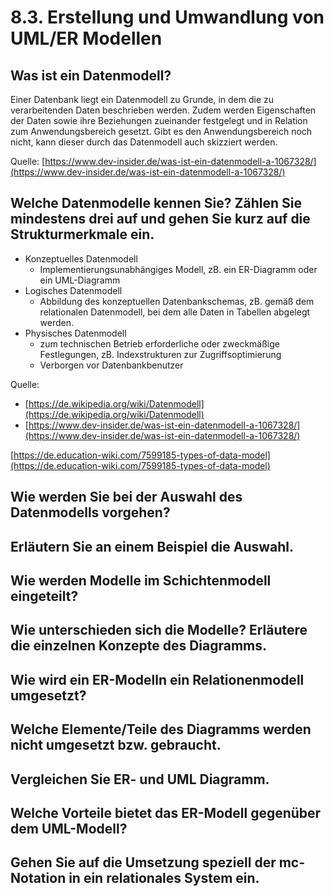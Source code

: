 # 8.3. Erstellung und Umwandlung von UML/ER Modellen

## Was ist ein Datenmodell?

Einer Datenbank liegt ein Datenmodell zu Grunde, in dem die zu verarbeitenden Daten beschrieben werden. Zudem werden Eigenschaften der Daten sowie ihre Beziehungen zueinander festgelegt und in Relation zum Anwendungsbereich gesetzt. Gibt es den Anwendungsbereich noch nicht, kann dieser durch das Datenmodell auch skizziert werden.

Quelle: [https://www.dev-insider.de/was-ist-ein-datenmodell-a-1067328/](https://www.dev-insider.de/was-ist-ein-datenmodell-a-1067328/)

## Welche Datenmodelle kennen Sie? Zählen Sie mindestens drei auf und gehen Sie kurz auf die Strukturmerkmale ein.

* Konzeptuelles Datenmodell
    *  Implementierungsunabhängiges Modell, zB. ein ER-Diagramm oder ein UML-Diagramm
* Logisches Datenmodell
    * Abbildung des konzeptuellen Datenbankschemas,  zB. gemäß dem relationalen Datenmodell, bei dem alle Daten in Tabellen abgelegt werden.
* Physisches Datenmodell
    * zum technischen Betrieb erforderliche oder zweckmäßige Festlegungen, zB. Indexstrukturen zur Zugriffsoptimierung
    * Verborgen vor Datenbankbenutzer

Quelle:
* [https://de.wikipedia.org/wiki/Datenmodell](https://de.wikipedia.org/wiki/Datenmodell)
* [https://www.dev-insider.de/was-ist-ein-datenmodell-a-1067328/](https://www.dev-insider.de/was-ist-ein-datenmodell-a-1067328/)



[https://de.education-wiki.com/7599185-types-of-data-model](https://de.education-wiki.com/7599185-types-of-data-model)

## Wie werden Sie bei der Auswahl des Datenmodells vorgehen?



## Erläutern Sie an einem Beispiel die Auswahl.



## Wie werden Modelle im Schichtenmodell eingeteilt?



## Wie unterschieden sich die Modelle? Erläutere die einzelnen Konzepte des Diagramms.



## Wie wird ein ER-Modelln ein Relationenmodell umgesetzt?



## Welche Elemente/Teile des Diagramms werden nicht umgesetzt bzw. gebraucht.



## Vergleichen Sie ER- und UML Diagramm.



## Welche Vorteile bietet das ER-Modell gegenüber dem UML-Modell?



## Gehen Sie auf die Umsetzung speziell der mc-Notation in ein relationales System ein. 


